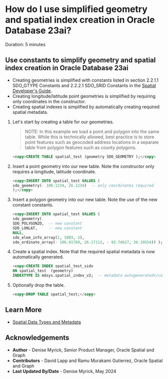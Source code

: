 # How do I use simplified geometry and spatial index creation in Oracle Database 23ai?

Duration: 5 minutes

## Use constants to simplify geometry and spatial index creation in Oracle Database 23ai

* Creating geometries is simplified with constants listed in section 2.2.1.1 SDO\_GTYPE Constants and 2.2.2.1 SDO\_SRID Constants in the [Spatial Developer's Guide](https://docs.oracle.com/en/database/oracle/oracle-database/23/spatl/spatial-datatypes-metadata.html).
* Creating longitude/latitude point geometries is simplified by requiring only coordinates in the constructor.
* Creating spatial indexes is simplified by automatically creating required spatial metadata.

1. Let's start by creating a table for our geometries.

    > NOTE: In this example we load a point and polygon into the same table. While this is technically allowed, best practice is to store point features such as geocoded address locations in a separate table from polygon features such as county polygons.

    ```sql
    <copy>CREATE TABLE spatial_test (geometry SDO_GEOMETRY );</copy>
    ```

2. Insert a point geometry into our new table. Note the constructor only requires a longitude, latitude coordinate.

    ```sql
    <copy>INSERT INTO spatial_test VALUES (
    sdo_geometry(- 106.1234, 26.1234)  -- only coordinates required
    );</copy>
   ```

3. Insert a polygon geometry into our new table. Note the use of the new constant constants.

    ```sql
    <copy>INSERT INTO spatial_test VALUES (
    sdo_geometry(
    SDO_POLYGON2D,  -- new constant
    SDO_LONLAT,     -- new constant
    NULL,
    sdo_elem_info_array(1, 1003, 3),
    sdo_ordinate_array(- 106.41769, 26.17113, - 93.74627, 36.39554)) );</copy>
    ```

4. Create a spatial index. Note that the required spatial metadata is now automatically generated.

    ```sql
    <copy>CREATE INDEX spatial_test_sidx
    ON spatial_test  (geometry)
    INDEXTYPE IS mdsys.spatial_index_v2;  -- metadata autogenerated</copy>
    ```

5. Optionally drop the table.

    ```sql
    <copy>DROP TABLE spatial_test;</copy>
    ```

## Learn More

* [Spatial Data Types and Metadata](https://docs.oracle.com/en/database/oracle/oracle-database/23/spatl/spatial-datatypes-metadata.html.)

## Acknowledgements

* **Author** - Denise Myrick, Senior Product Manager, Oracle Spatial and Graph
* **Contributors** -  David Lapp and Ramu Murakami Gutierrez, Oracle Spatial and Graph
* **Last Updated By/Date** - Denise Myrick,  May 2024
